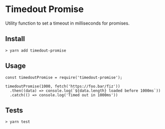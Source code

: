 # Timedout Promise

Utility function to set a timeout in milliseconds for promises.

## Install
```
> yarn add timedout-promise
```

## Usage
```
const timedoutPromise = require('timedout-promise');

timedoutPromise(1000, fetch('https://foo.bar/fiz'))
  .then((data) => console.log(`${data.length} loaded before 1000ms`))
  .catch(() => console.log('Timed out in 1000ms'))

```

## Tests
```
> yarn test